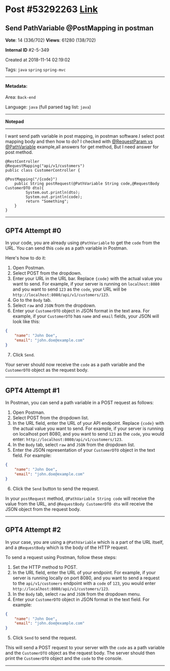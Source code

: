 
# Post \#53292263 [Link](https://stackoverflow.com/questions/53292263/)

## Send PathVariable @PostMapping in postman

**Vote**: 14 (336/702) **Views**: 61280 (138/702) 

**Internal ID** \#2-5-349

Created at 2018-11-14 02:19:02

Tags: `java` `spring` `spring-mvc`

----------

#### Metadata:

Area: `Back-end`

Language: `java` (full parsed tag list: `java`)

----------

**Notepad**


----------

I want send path variable in post mapping, in postman software.I select post mapping body and then how to do? I checked with [@RequestParam vs @PathVariable](https://stackoverflow.com/questions/13715811/requestparam-vs-pathvariable) example,all answers for get method, But I need answer for post method.

```
@RestController
@RequestMapping("api/v1/customers") 
public class CustomerController {

@PostMapping("/{code}")
    public String postRequest(@PathVariable String code,@RequestBody CustomerDTO dto){
         System.out.println(dto);
         System.out.println(code);
         return "Something";
    }
}
```



----------
        
## GPT4 Attempt \#0

In your code, you are already using `@PathVariable` to get the `code` from the URL. You can send this `code` as a path variable in Postman.

Here's how to do it:

1. Open Postman.
2. Select POST from the dropdown.
3. Enter your URL in the URL bar. Replace `{code}` with the actual value you want to send. For example, if your server is running on `localhost:8080` and you want to send `123` as the `code`, your URL will be `http://localhost:8080/api/v1/customers/123`.
4. Go to the `Body` tab.
5. Select `raw` and `JSON` from the dropdown.
6. Enter your `CustomerDTO` object in JSON format in the text area. For example, if your `CustomerDTO` has `name` and `email` fields, your JSON will look like this:

```json
{
    "name": "John Doe",
    "email": "john.doe@example.com"
}
```

7. Click `Send`.

Your server should now receive the `code` as a path variable and the `CustomerDTO` object as the request body.

--------

## GPT4 Attempt \#1

In Postman, you can send a path variable in a POST request as follows:

1. Open Postman.
2. Select POST from the dropdown list.
3. In the URL field, enter the URL of your API endpoint. Replace `{code}` with the actual value you want to send. For example, if your server is running on localhost port 8080, and you want to send `123` as the `code`, you would enter: `http://localhost:8080/api/v1/customers/123`.
4. In the `Body` tab, select `raw` and `JSON` from the dropdown list.
5. Enter the JSON representation of your `CustomerDTO` object in the text field. For example:

```json
{
    "name": "John Doe",
    "email": "john.doe@example.com"
}
```

6. Click the `Send` button to send the request.

In your `postRequest` method, `@PathVariable String code` will receive the value from the URL, and `@RequestBody CustomerDTO dto` will receive the JSON object from the request body.

--------

## GPT4 Attempt \#2

In your case, you are using a `@PathVariable` which is a part of the URL itself, and a `@RequestBody` which is the body of the HTTP request.

To send a request using Postman, follow these steps:

1. Set the HTTP method to POST.
2. In the URL field, enter the URL of your endpoint. For example, if your server is running locally on port 8080, and you want to send a request to the `api/v1/customers` endpoint with a `code` of `123`, you would enter `http://localhost:8080/api/v1/customers/123`.
3. In the `Body` tab, select `raw` and `JSON` from the dropdown menu.
4. Enter your `CustomerDTO` object in JSON format in the text field. For example:
```json
{
    "name": "John Doe",
    "email": "john.doe@example.com"
}
```
5. Click `Send` to send the request.

This will send a POST request to your server with the `code` as a path variable and the `CustomerDTO` object as the request body. The server should then print the `CustomerDTO` object and the `code` to the console.

--------
